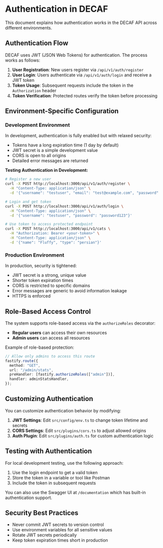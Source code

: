 # Authentication in DECAF

This document explains how authentication works in the DECAF API across different environments.

## Authentication Flow

DECAF uses JWT (JSON Web Tokens) for authentication. The process works as follows:

1. **User Registration**: New users register via `/api/v1/auth/register`
2. **User Login**: Users authenticate via `/api/v1/auth/login` and receive a JWT token
3. **Token Usage**: Subsequent requests include the token in the `Authorization` header
4. **Token Verification**: Protected routes verify the token before processing

## Environment-Specific Configuration

### Development Environment

In development, authentication is fully enabled but with relaxed security:

- Tokens have a long expiration time (1 day by default)
- JWT secret is a simple development value
- CORS is open to all origins
- Detailed error messages are returned

**Testing Authentication in Development:**

```bash
# Register a new user
curl -X POST http://localhost:3000/api/v1/auth/register \
  -H "Content-Type: application/json" \
  -d '{"username": "testuser", "email": "test@example.com", "password": "password123"}'

# Login and get token
curl -X POST http://localhost:3000/api/v1/auth/login \
  -H "Content-Type: application/json" \
  -d '{"username": "testuser", "password": "password123"}'

# Use token to access protected endpoint
curl -X POST http://localhost:3000/api/v1/cats \
  -H "Authorization: Bearer <your-token>" \
  -H "Content-Type: application/json" \
  -d '{"name": "Fluffy", "type": "persian"}'
```

### Production Environment

In production, security is tightened:

- JWT secret is a strong, unique value
- Shorter token expiration times
- CORS is restricted to specific domains
- Error messages are generic to avoid information leakage
- HTTPS is enforced

## Role-Based Access Control

The system supports role-based access via the `authorizeRoles` decorator:

- **Regular users** can access their own resources
- **Admin users** can access all resources

Example of role-based protection:

```typescript
// Allow only admins to access this route
fastify.route({
  method: "GET",
  url: "/admin/stats",
  preHandler: [fastify.authorizeRoles(["admin"])],
  handler: adminStatsHandler,
});
```

## Customizing Authentication

You can customize authentication behavior by modifying:

1. **JWT Settings**: Edit `src/config/env.ts` to change token lifetime and secrets
2. **CORS Settings**: Edit `src/plugins/cors.ts` to adjust allowed origins
3. **Auth Plugin**: Edit `src/plugins/auth.ts` for custom authentication logic

## Testing with Authentication

For local development testing, use the following approach:

1. Use the login endpoint to get a valid token
2. Store the token in a variable or tool like Postman
3. Include the token in subsequent requests

You can also use the Swagger UI at `/documentation` which has built-in authentication support.

## Security Best Practices

- Never commit JWT secrets to version control
- Use environment variables for all sensitive values
- Rotate JWT secrets periodically
- Keep token expiration times short in production
